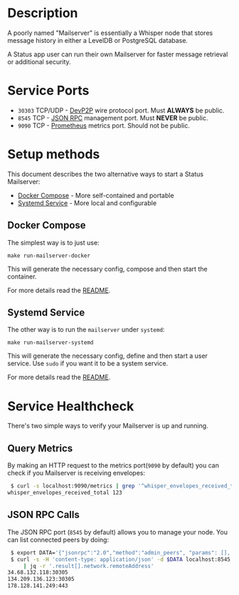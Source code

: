 # Description

A poorly named "Mailserver" is essentially a Whisper node that stores message history in either a LevelDB or PostgreSQL database.

A Status app user can run their own Mailserver for faster message retrieval or additional security.

# Service Ports

* `30303` TCP/UDP - [DevP2P](https://github.com/ethereum/devp2p) wire protocol port. Must __ALWAYS__ be public.
* `8545` TCP - [JSON RPC](https://github.com/ethereum/wiki/wiki/json-rpc) management port. Must __NEVER__ be public.
* `9090` TCP - [Prometheus](https://prometheus.io/docs/concepts/data_model/) metrics port. Should not be public.

# Setup methods

This document describes the two alternative ways to start a Status Mailserver:

* [Docker Compose](https://docs.docker.com/compose/) - More self-contained and portable
* [Systemd Service](https://www.freedesktop.org/wiki/Software/systemd/) - More local and configurable

## Docker Compose

The simplest way is to just use:
```
make run-mailserver-docker
```
This will generate the necessary config, compose and then start the container.

For more details read the [README](_assets/compose/mailserver/README.md).

## Systemd Service

The other way is to run the `mailserver` under `systemd`:
```
make run-mailserver-systemd
```
This will generate the necessary config, define and then start a user service.
Use `sudo` if you want it to be a system service.

For more details read the [README](_assets/systemd/mailserver/README.md).

# Service Healthcheck

There's two simple ways to verify your Mailserver is up and running.

## Query Metrics

By making an HTTP request to the metrics port(`9090` by default) you can check if you Mailserver is receiving envelopes:
```sh
 $ curl -s localhost:9090/metrics | grep '^whisper_envelopes_received_total'
whisper_envelopes_received_total 123
```

## JSON RPC Calls

The JSON RPC port (`8545` by default) allows you to manage your node.
You can list connected peers by doing:
```sh
 $ export DATA='{"jsonrpc":"2.0","method":"admin_peers", "params": [], "id":1}'
 $ curl -s -H 'content-type: application/json' -d $DATA localhost:8545 \
     | jq -r '.result[].network.remoteAddress'
34.68.132.118:30305
134.209.136.123:30305
178.128.141.249:443
```
